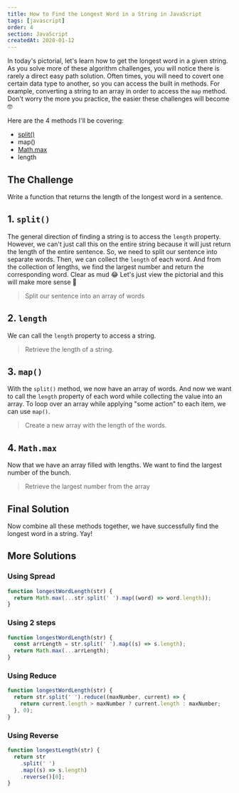 ```yaml
---
title: How to Find the Longest Word in a String in JavaScript
tags: [javascript]
order: 4
section: JavaScript
createdAt: 2020-01-12
---
```


In today's pictorial, let's learn how to get the longest word in a given string. As you solve more of these algorithm challenges, you will notice there is rarely a direct easy path solution. Often times, you will need to covert one certain data type to another, so you can access the built in methods. For example, converting a string to an array in order to access the `map` method. Don't worry the more you practice, the easier these challenges will become 🤓

Here are the 4 methods I'll be covering:

- [split()](/basics/string-split)
- map()
- [Math.max](/basics/math-max)
- length

<markdown-toc></markdown-toc>

## The Challenge

Write a function that returns the length of the longest word in a sentence.

<markdown-image img="challenge"></markdown-image>

## 1. `split()`

The general direction of finding a string is to access the `length` property. However, we can't just call this on the entire string because it will just return the length of the entire sentence. So, we need to split our sentence into separate words. Then, we can collect the `length` of each word. And from the collection of lengths, we find the largest number and return the corresponding word. Clear as mud 😂 Let's just view the pictorial and this will make more sense 💪

> Split our sentence into an array of words

<markdown-image img="split"></markdown-image>

## 2. `length`

We can call the `length` property to access a string.

> Retrieve the length of a string.

<markdown-image img="length"></markdown-image>

## 3. `map()`

With the `split()` method, we now have an array of words. And now we want to call the `length` property of each word while collecting the value into an array. To loop over an array while applying "some action" to each item, we can use `map()`.

> Create a new array with the length of the words.

<markdown-image img="map"></markdown-image>

## 4. `Math.max`

Now that we have an array filled with lengths. We want to find the largest number of the bunch.

> Retrieve the largest number from the array

<markdown-image img="math-max"></markdown-image>

## Final Solution

Now combine all these methods together, we have successfully find the longest word in a string. Yay!

<markdown-image img="result"></markdown-image>

## More Solutions

### Using Spread

```javascript
function longestWordLength(str) {
  return Math.max(...str.split(' ').map((word) => word.length));
}
```

### Using 2 steps

```javascript
function longestWordLength(str) {
  const arrLength = str.split(' ').map((s) => s.length);
  return Math.max(...arrLength);
}
```

### Using Reduce

```javascript
function longestWordLength(str) {
  return str.split(' ').reduce((maxNumber, current) => {
    return current.length > maxNumber ? current.length : maxNumber;
  }, 0);
}
```

### Using Reverse

```javascript
function longestLength(str) {
  return str
    .split(' ')
    .map((s) => s.length)
    .reverse()[0];
}
```
